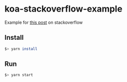 # koa-stackoverflow-example
Example for [this post][1] on stackoverflow


## Install
```bash
$> yarn install
```
## Run
```bash
$> yarn start
```

[1]: https://stackoverflow.com/questions/36127738/how-to-get-http-referer-with-koa-in-nodejs/50873867?noredirect=1#comment89926589_50873867
